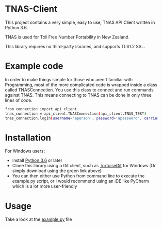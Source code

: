 # TNAS-Client
This project contains a very simple, easy to use, TNAS API Client written in Python 3.6.

TNAS is used for Toll Free Number Portability in New Zealand.

This library requires no third-party libraries, and supports TLS1.2 SSL. 

# Example code

In order to make things simple for those who aren't familiar with Programming, most of the more complicated code is wrapped inside a class called TNASConnection. You use this class to connect and run commands against TNAS. This means connecting to TNAS can be done in only three lines of code.

```sh
from connection import api_client
tnas_connection = api_client.TNASConnection(api_client.TNAS_TEST)
tnas_connection.login(username='aperson', password='apassword', carrier_id='12345')
```



# Installation

For Windows users:
  - Install [Python 3.6](https://www.python.org/downloads/release/python-360/) or later
  - Clone this library using a Git client, such as [TortoiseGit](https://tortoisegit.org/) for Windows (Or simply download using the green link above)
  - You can then either use Python from command line to execute the example.py script, or I would recommend using an IDE like PyCharm which is a lot more user-friendly


# Usage

Take a look at the [example.py](example.py) file 
